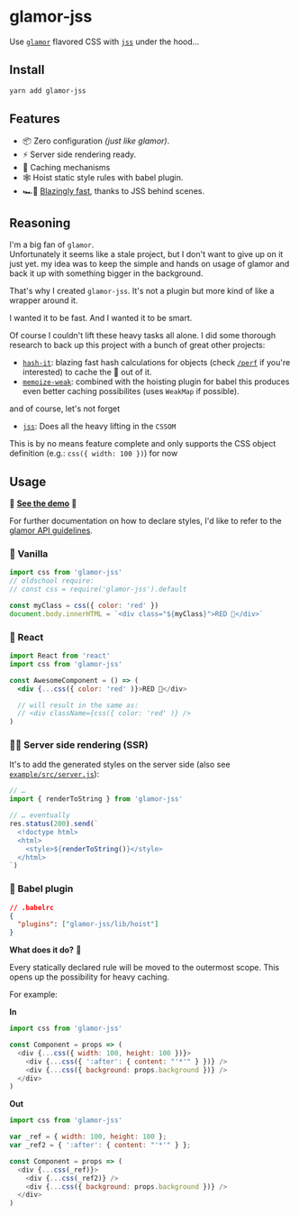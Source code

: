 # glamor-jss

Use [`glamor`](https://github.com/threepointone/glamor) flavored CSS with [`jss`](https://github.com/cssinjs/jss) under the hood…

## Install

```sh
yarn add glamor-jss
```

## Features

* 📦 Zero configuration *(just like glamor)*.
* ⚡️ Server side rendering ready.
* 💭 Caching mechanisms
* 🕸 Hoist static style rules with babel plugin.
* 🏎💨 [Blazingly fast](https://github.com/cssinjs/jss/blob/master/docs/performance.md), thanks to JSS behind scenes.

## Reasoning

I'm a big fan of `glamor`.  
Unfortunately it seems like a stale project, but I don't want to give up on it just yet.  my idea was to keep the simple and hands on usage of glamor and back it up with something bigger in the background.

That's why I created `glamor-jss`. It's not a plugin but more kind of like a wrapper around it.

I wanted it to be fast. And I wanted it to be smart.

Of course I couldn't lift these heavy tasks all alone. I did some thorough research to back up this project with a bunch of great other projects:

* [`hash-it`](https://github.com/planttheidea/hash-it): blazing fast hash calculations for objects (check [`/perf`](perf/) if you're interested) to cache the 💩 out of it.
* [`memoize-weak`](https://github.com/timkendrick/memoize-weak): combined with the hoisting plugin for babel this produces even better caching possibilites (uses `WeakMap` if possible).

and of course, let's not forget

* [`jss`](https://github.com/cssinjs/jss): Does all the heavy lifting in the `CSSOM`

This is by no means feature complete and only supports the CSS object definition (e.g.: `css({ width: 100 })`) for now

## Usage

🎊 **[See the demo](https://glamor-jss.now.sh)** 🎉

For further documentation on how to declare styles, I'd like to refer to the [glamor API guidelines](https://github.com/threepointone/glamor/blob/master/docs/api.md).


### 🍨 Vanilla
```js
import css from 'glamor-jss'
// oldschool require:
// const css = require('glamor-jss').default

const myClass = css({ color: 'red' })
document.body.innerHTML = `<div class="${myClass}">RED 🎈</div>`
```

### 🔋 React

```jsx
import React from 'react'
import css from 'glamor-jss'

const AwesomeComponent = () => (
  <div {...css({ color: 'red' )}>RED 🎈</div>

  // will result in the same as:
  // <div className={css({ color: 'red' )} />
)
```

### 💁‍♀️ Server side rendering (SSR)

It's to add the generated styles on the server side (also see [`example/src/server.js`](example/src/server.js)):

```js
// …
import { renderToString } from 'glamor-jss'

// … eventually
res.status(200).send(`
  <!doctype html>
  <html>
    <style>${renderToString()}</style>
  </html>
`)
```

### 🐠 Babel plugin

```json
// .babelrc
{
  "plugins": ["glamor-jss/lib/hoist"]
}
```

**What does it do?** 🤔

Every statically declared rule will be moved to the outermost scope. This opens up the possibility for heavy caching.

For example:

**In**

```js
import css from 'glamor-jss'

const Component = props => (
  <div {...css({ width: 100, height: 100 })}>
    <div {...css({ ':after': { content: "'*'" } })} />
	<div {...css({ background: props.background })} />
  </div>
)
```

**Out**

```js
import css from 'glamor-jss'

var _ref = { width: 100, height: 100 };
var _ref2 = { ':after': { content: "'*'" } };

const Component = props => (
  <div {...css(_ref)}>
    <div {...css(_ref2)} />
	<div {...css({ background: props.background })} />
  </div>
)
```
